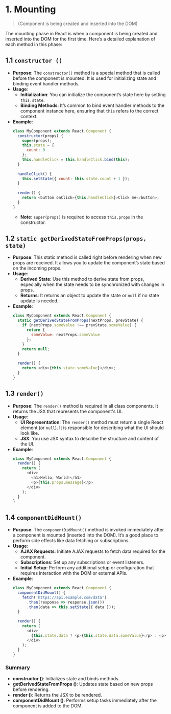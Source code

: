 # 1. Mounting
> (Component is being created and inserted into the DOM)

The mounting phase in React is when a component is being created and inserted into the DOM for the first time. Here’s a detailed explanation of each method in this phase:

## 1.1 `constructor ()`

- **Purpose**: The `constructor()` method is a special method that is called before the component is mounted. It is used for initializing state and binding event handler methods.
- **Usage**:
  - **Initialization**: You can initialize the component’s state here by setting `this.state`.
  - **Binding Methods**: It’s common to bind event handler methods to the component instance here, ensuring that `this` refers to the correct context.
- **Example**:
  ```javascript
  class MyComponent extends React.Component {
    constructor(props) {
      super(props);
      this.state = {
        count: 0
      };
      this.handleClick = this.handleClick.bind(this);
    }
    
    handleClick() {
      this.setState({ count: this.state.count + 1 });
    }
    
    render() {
      return <button onClick={this.handleClick}>Click me</button>;
    }
  }
  ```
  - **Note**: `super(props)` is required to access `this.props` in the constructor.

## 1.2 `static getDerivedStateFromProps(props, state)`

- **Purpose**: This static method is called right before rendering when new props are received. It allows you to update the component’s state based on the incoming props.
- **Usage**:
  - **Derived State**: Use this method to derive state from props, especially when the state needs to be synchronized with changes in props.
  - **Returns**: It returns an object to update the state or `null` if no state update is needed.
- **Example**:
  ```javascript
  class MyComponent extends React.Component {
    static getDerivedStateFromProps(nextProps, prevState) {
      if (nextProps.someValue !== prevState.someValue) {
        return {
          someValue: nextProps.someValue
        };
      }
      return null;
    }
    
    render() {
      return <div>{this.state.someValue}</div>;
    }
  }
  ```

## 1.3 `render() `

- **Purpose**: The `render()` method is required in all class components. It returns the JSX that represents the component's UI.
- **Usage**:
  - **UI Representation**: The `render()` method must return a single React element (or `null`). It is responsible for describing what the UI should look like.
  - **JSX**: You use JSX syntax to describe the structure and content of the UI.
- **Example**:
  ```javascript
  class MyComponent extends React.Component {
    render() {
      return (
        <div>
          <h1>Hello, World!</h1>
          <p>{this.props.message}</p>
        </div>
      );
    }
  }
  ```

## 1.4 `componentDidMount()`

- **Purpose**: The `componentDidMount()` method is invoked immediately after a component is mounted (inserted into the DOM). It’s a good place to perform side effects like data fetching or subscriptions.
- **Usage**:
  - **AJAX Requests**: Initiate AJAX requests to fetch data required for the component.
  - **Subscriptions**: Set up any subscriptions or event listeners.
  - **Initial Setup**: Perform any additional setup or configuration that requires interaction with the DOM or external APIs.
- **Example**:
  ```javascript
  class MyComponent extends React.Component {
    componentDidMount() {
      fetch('https://api.example.com/data')
        .then(response => response.json())
        .then(data => this.setState({ data }));
    }
    
    render() {
      return (
        <div>
          {this.state.data ? <p>{this.state.data.someValue}</p> : <p>Loading...</p>}
        </div>
      );
    }
  }
  ```

### Summary

- **constructor ()**: Initializes state and binds methods.
- **getDerivedStateFromProps ()**: Updates state based on new props before rendering.
- **render ()**: Returns the JSX to be rendered.
- **componentDidMount ()**: Performs setup tasks immediately after the component is added to the DOM.